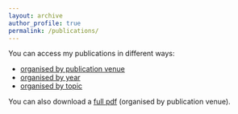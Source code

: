 ```yaml
---
layout: archive
author_profile: true
permalink: /publications/
---
```


You can access my publications in different ways:

- [organised by publication venue](/publications/pubs-by-type)
- [organised by year](/publications/pubs-by-year)
- [organised by topic](/publications/pubs-by-tags)

You can also download a [full pdf](/assets/publications.pdf) (organised by publication venue).

